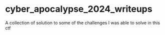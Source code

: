 # cyber_apocalypse_2024_writeups
A collection of solution to some of the challenges I was able to solve in this ctf

